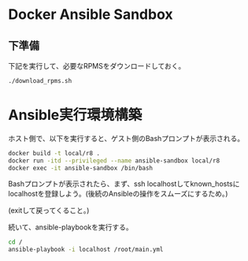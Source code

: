 # Docker Ansible Sandbox


## 下準備

下記を実行して、必要なRPMSをダウンロードしておく。

```sh
./download_rpms.sh
```

# Ansible実行環境構築

ホスト側で、以下を実行すると、ゲスト側のBashプロンプトが表示される。

```sh
docker build -t local/r8 . 
docker run -itd --privileged --name ansible-sandbox local/r8
docker exec -it ansible-sandbox /bin/bash
```

Bashプロンプトが表示されたら、まず、ssh localhostしてknown_hostsにlocalhostを登録しよう。(後続のAnsibleの操作をスムーズにするため。)

(exitして戻ってくること。)

続いて、ansible-playbookを実行する。

```sh
cd /
ansible-playbook -i localhost /root/main.yml
```
